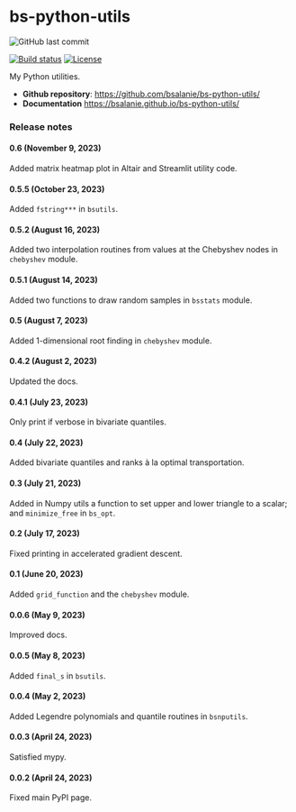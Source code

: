 # bs-python-utils

![GitHub last commit](https://img.shields.io/github/last-commit/bsalanie/bs-python-utils)

<!-- [![Release](https://img.shields.io/github/v/release/bsalanie/bs-python-utils)](https://img.shields.io/github/v/release/bsalanie/bs-python-utils) -->

[![Build status](https://img.shields.io/github/actions/workflow/status/bsalanie/bs-python-utils/main.yml?branch=main)](https://github.com/bsalanie/bs-python-utils/actions/workflows/main.yml?query=branch%3Amain) <!-- [![codecov](https://codecov.io/gh/bsalanie/bs-python-utils/branch/main/graph/badge.svg)](https://codecov.io/gh/bsalanie/bs-python-utils) --> <!-- [![Commit activity](https://img.shields.io/github/commit-activity/m/bsalanie/bs-python-utils)](https://img.shields.io/github/commit-activity/m/bsalanie/bs-python-utils) --> [![License](https://img.shields.io/github/license/bsalanie/bs-python-utils)](https://img.shields.io/github/license/bsalanie/bs-python-utils)

My Python utilities.

- **Github repository**: <https://github.com/bsalanie/bs-python-utils/>
- **Documentation** <https://bsalanie.github.io/bs-python-utils/>

### Release notes

#### 0.6 (November 9, 2023)

Added matrix heatmap plot in Altair and Streamlit utility code.

#### 0.5.5 (October 23, 2023)

Added `fstring***` in `bsutils`.

#### 0.5.2 (August 16, 2023)

Added two interpolation routines from values at the Chebyshev nodes in `chebyshev` module.

#### 0.5.1 (August 14, 2023)

Added two functions to draw random samples in `bsstats` module.

#### 0.5 (August 7, 2023)

Added 1-dimensional root finding in `chebyshev` module.

#### 0.4.2 (August 2, 2023)

Updated the docs.

#### 0.4.1 (July 23, 2023)

Only print if verbose in bivariate quantiles.

#### 0.4 (July 22, 2023)

Added bivariate quantiles and ranks à la optimal transportation.

#### 0.3 (July 21, 2023)

Added in Numpy utils a function to set upper and lower triangle to a scalar;
and `minimize_free` in `bs_opt`.

#### 0.2 (July 17, 2023)

Fixed printing in accelerated gradient descent.

#### 0.1 (June 20, 2023)

Added `grid_function` and the `chebyshev` module.

#### 0.0.6 (May 9, 2023)

Improved docs.

#### 0.0.5 (May 8, 2023)

Added `final_s` in `bsutils`.

#### 0.0.4 (May 2, 2023)

Added Legendre polynomials and quantile routines in `bsnputils`.

#### 0.0.3 (April 24, 2023)

Satisfied mypy.

#### 0.0.2 (April 24, 2023)

Fixed main PyPI page.
